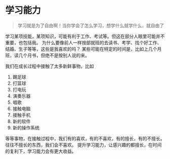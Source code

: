 # 学习能力

> 学习就是为了自由啊！当你学会了怎么学习，想学什么就学什么，就自由了

学习某项技能，某项知识，可能有利于工作、考试等。但这在部分人眼里可能并不重要，也包括我。
为什么要像前人一样按部就班的去读书、考学、找个好工作、结婚、生子等等，这些是我喜欢的吗？
某些可能在特定的时间是，比如上几个月班，读几个月书，但绝不是按别人说的来。

我们在成长过程中接触了太多新鲜事物，比如

1. 踢足球
2. 打篮球
3. 打电玩
4. 演奏乐器
5. 唱歌
6. 接触电脑
7. 接触手机
8. 新的软件
9. 新的操作系统

等等事物，在接触过程中，我们有的喜欢，有的不喜欢，有的擅长，有的不擅长。往往不擅长的东西，我们会不喜欢。
提升学习能力，让感兴趣的都擅长，在时间的复利下，学习能力会有更大收益。
